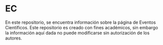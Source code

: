 # EC
En este repositorio, se encuentra información sobre la página de Eventos Científicos. Este repositorio es creado con fines académicos, sin embargo la información aquí dada no puede modificarse sin autorización de los autores.
